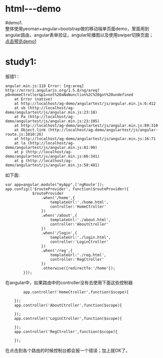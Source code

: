 # html---demo
>
#demo1.  
整体使用yeoman+angular+bootstrap做的移动端单页面demo，里面用到angular路由，angular表单验证，angular轮播图以及使用swiper切换页面；  
[点击预览demo1](https://fairyly.github.io/angularhtml---demo/app/)

# study1:
报错1：
```
angular.min.js:118 Error: [ng:areq] http://errors.angularjs.org/1.5.8/ng/areq?p0=HomeCtroller&p1=not%20aNaNunction%2C%20got%20undefined
    at Error (native)
    at http://localhost/ag-demo/angulartest/js/angular.min.js:6:412
    at sb (http://localhost/ag-demo/angulartest/js/angular.min.js:23:18)
    at Pa (http://localhost/ag-demo/angulartest/js/angular.min.js:23:105)
    at http://localhost/ag-demo/angulartest/js/angular.min.js:89:310
    at Object.link (http://localhost/ag-demo/angulartest/js/angular-route.js:1010:26)
    at http://localhost/ag-demo/angulartest/js/angular.min.js:16:71
    at la (http://localhost/ag-demo/angulartest/js/angular.min.js:81:90)
    at p (http://localhost/ag-demo/angulartest/js/angular.min.js:66:341)
    at g (http://localhost/ag-demo/angulartest/js/angular.min.js:58:481)
```
如下面:
```
var app=angular.module("myApp",['ngRoute']);
app.config(['$routeProvider', function($routeProvider){
		    $routeProvider
		        .when('/home',{
		        	templateUrl:'./home.html',
		        	controller:'HomeCtroller'
		        })
		        .when('/about',{
		        	templateUrl:'./about.html',
		        	controller:'AboutCtroller'
		        })
		        .when('/login',{
		        	templateUrl:'./login.html',
		        	controller:'LoginCtroller'
		        })
		        .when('/reg',{
		        	templateUrl:'./reg.html',
		        	controller:'RegCtroller'
		        })
		        .otherwise({redirectTo:'/home'});
		}]);
```
在angular中，如果路由中的controller没有去使用下面这些控制器
```
    	app.controller('HomeCtroller',function($scope){

	});
	app.controller('AboutCtroller',function($scope){

	});
	app.controller('LoginCtroller',function($scope){

	});
	app.controller('RegCtroller',function($scope){

	});
```
在点击到各个路由的时候控制台都会报一个错误；加上就OK了。
